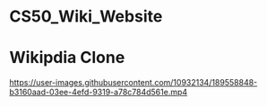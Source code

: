 # CS50_Wiki_Website
<h1>Wikipdia Clone</h1>


https://user-images.githubusercontent.com/10932134/189558848-b3160aad-03ee-4efd-9319-a78c784d561e.mp4

